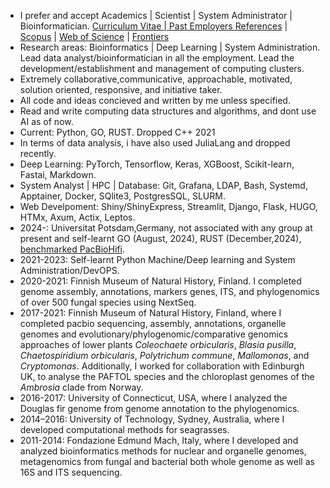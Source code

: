 - I prefer and accept Academics | Scientist | System Administrator | Bioinformatician. [Curriculum Vitae | Past Employers References](https://drive.google.com/file/d/1Fl3VkXVq9eFir_DzXnavfCCZK9GyZo9a/view?usp=sharing) | [Scopus](https://www.scopus.com/authid/detail.uri?authorId=36633064300) | [Web of Science](https://www.webofscience.com/wos/author/record/1149035) | [Frontiers](https://loop.frontiersin.org/people/33293/overview)
- Research areas: Bioinformatics | Deep Learning | System Administration. Lead data analyst/bioinformatician in	all the employment. Lead the development/establishment and management of computing clusters. 
- Extremely collaborative,communicative, approachable, motivated, solution oriented, responsive, and initiative taker.
- All code and ideas concieved and written by me unless specified.
- Read and write computing data structures and algorithms, and dont use AI as of now.
- Current: Python, GO, RUST. Dropped C++ 2021
- In terms of data analysis, i have also used JuliaLang and dropped recently.
- Deep Learning: PyTorch, Tensorflow, Keras, XGBoost, Scikit-learn, Fastai, Markdown.
- System Analyst | HPC | Database: Git, Grafana, LDAP, Bash, Systemd, Apptainer, Docker, SQlite3, PostgresSQL, SLURM.
- Web Develpoment: Shiny/ShinyExpress, Streamlit, Django, Flask, HUGO, HTMx, Axum, Actix, Leptos.
- 2024-: Universitat Potsdam,Germany, not associated with any group at present and self-learnt GO (August, 2024), RUST (December,2024), [benchmarked PacBioHifi](https://github.com/applicativesystem/genomeassembly-pacbiohifi).
- 2021-2023: Self-learnt Python Machine/Deep learning and System Administration/DevOPS. 
- 2020-2021: Finnish Museum of Natural History, Finland. I completed genome assembly, annotations, markers genes, ITS, and phylogenomics of over 500 fungal species using NextSeq.
- 2017-2021: Finnish Museum of Natural History, Finland, where I completed pacbio sequencing, assembly, annotations, organelle genomes and evolutionary/phylogenomic/comparative genomics approaches of lower plants *Coleochaete orbicularis*, *Blasia pusilla*, *Chaetospiridium orbicularis*, *Polytrichum commune*, *Mallomonas*, and *Cryptomonas*. Additionally, I worked for collaboration with Edinburgh UK, to analyse the PAFTOL species and the chloroplast genomes of the *Ambrosia* clade from Norway.
- 2016-2017: University of Connecticut, USA, where I analyzed the Douglas fir genome from genome annotation to the phylogenomics.
- 2014–2016: University of Technology, Sydney, Australia, where I developed computational methods for seagrasses.
- 2011-2014: Fondazione Edmund Mach, Italy, where I developed and analyzed bioinformatics methods for nuclear and organelle genomes, metagenomics from fungal and bacterial both whole genome as well as 16S and ITS sequencing.

